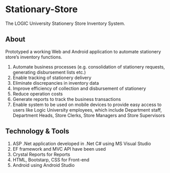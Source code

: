# Stationary-Store
The LOGIC University Stationery Store Inventory System.

## About

Prototyped a working Web and Android application to automate stationery store’s inventory functions. 
1. Automate business processes
(e.g. consolidation of stationery requests, generating disbursement lists etc.)
2. Enable tracking of stationery delivery
3. Eliminate discrepancies in inventory data
4. Improve efficiency of collection and disbursement of stationery
5. Reduce operation costs
6. Generate reports to track the business transactions
7. Enable system to be used on mobile devices to provide easy access to users like Logic University employees,
which include Department staff, Department Heads, Store Clerks, Store Managers and Store Supervisors

## Technology & Tools

1. ASP .Net application developed in .Net C# using MS Visual Studio
2. EF framework and MVC API have been used
3. Crystal Reports for Reports
4. HTML, Bootstarp, CSS for Front-end
5. Android using Android Studio
